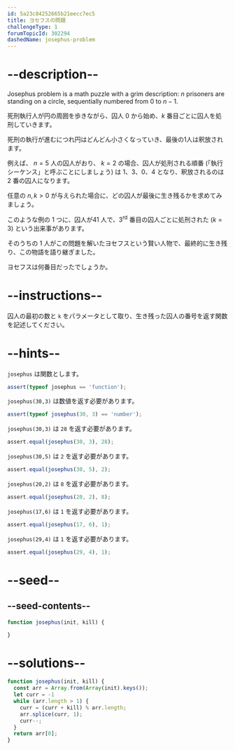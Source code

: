 ```yaml
---
id: 5a23c84252665b21eecc7ec5
title: ヨセフスの問題
challengeType: 1
forumTopicId: 302294
dashedName: josephus-problem
---
```


# --description--

Josephus problem is a math puzzle with a grim description: $n$ prisoners are standing on a circle, sequentially numbered from $0$ to $n-1$.

死刑執行人が円の周囲を歩きながら、囚人 $0$ から始め、$k$ 番目ごとに囚人を処刑していきます。

死刑の執行が進むにつれ円はどんどん小さくなっていき、最後の1人は釈放されます。

例えば、 $n=5$ 人の囚人がおり、 $k=2$ の場合、囚人が処刑される順番 (「執行シーケンス」と呼ぶことにしましょう) は 1、3、0、4 となり、釈放されるのは 2 番の囚人になります。

任意の $n, k > 0$ が与えられた場合に、どの囚人が最後に生き残るかを求めてみましょう。

このような例の 1 つに、囚人が41 人で、3<sup>rd</sup> 番目の囚人ごとに処刑された ($k=3$) という出来事があります。

そのうちの 1 人がこの問題を解いたヨセフスという賢い人物で、最終的に生き残り、この物語を語り継ぎました。

ヨセフスは何番目だったでしょうか。

# --instructions--

囚人の最初の数と `k` をパラメータとして取り、生き残った囚人の番号を返す関数を記述してください。

# --hints--

`josephus` は関数とします。

```js
assert(typeof josephus == 'function');
```

`josephus(30,3)` は数値を返す必要があります。

```js
assert(typeof josephus(30, 3) == 'number');
```

`josephus(30,3)` は `28` を返す必要があります。

```js
assert.equal(josephus(30, 3), 28);
```

`josephus(30,5)` は `2` を返す必要があります。

```js
assert.equal(josephus(30, 5), 2);
```

`josephus(20,2)` は `8` を返す必要があります。

```js
assert.equal(josephus(20, 2), 8);
```

`josephus(17,6)` は `1` を返す必要があります。

```js
assert.equal(josephus(17, 6), 1);
```

`josephus(29,4)` は `1` を返す必要があります。

```js
assert.equal(josephus(29, 4), 1);
```

# --seed--

## --seed-contents--

```js
function josephus(init, kill) {

}
```

# --solutions--

```js
function josephus(init, kill) {
  const arr = Array.from(Array(init).keys());
  let curr = -1
  while (arr.length > 1) {
    curr = (curr + kill) % arr.length;
    arr.splice(curr, 1);
    curr--;
  }
  return arr[0];
}
```
